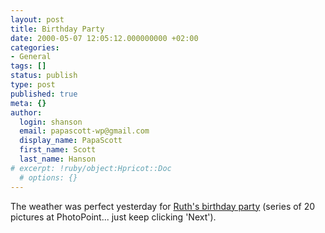 ```yaml
---
layout: post
title: Birthday Party
date: 2000-05-07 12:05:12.000000000 +02:00
categories:
- General
tags: []
status: publish
type: post
published: true
meta: {}
author:
  login: shanson
  email: papascott-wp@gmail.com
  display_name: PapaScott
  first_name: Scott
  last_name: Hanson
# excerpt: !ruby/object:Hpricot::Doc
  # options: {}
---
```

<p>The weather was perfect yesterday for <a href="http://albums.photopoint.com/j/ViewPhoto?u=185392&a=5943329&p=20783318">Ruth's birthday party</a> (series of 20 pictures at PhotoPoint... just keep clicking 'Next').</p>
